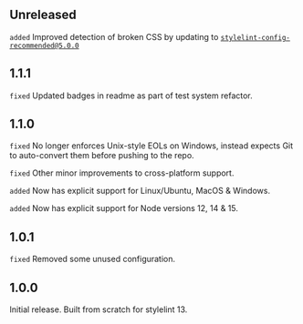 ## Unreleased
`added` Improved detection of broken CSS by updating to [`stylelint-config-recommended@5.0.0`](https://github.com/stylelint/stylelint-config-recommended/releases/tag/5.0.0)

## 1.1.1
`fixed` Updated badges in readme as part of test system refactor.

## 1.1.0
`fixed` No longer enforces Unix-style EOLs on Windows, instead expects Git to auto-convert them before pushing to the repo.

`fixed` Other minor improvements to cross-platform support.

`added` Now has explicit support for Linux/Ubuntu, MacOS & Windows.

`added` Now has explicit support for Node versions 12, 14 & 15.

## 1.0.1
`fixed` Removed some unused configuration.
## 1.0.0
Initial release. Built from scratch for stylelint 13.

